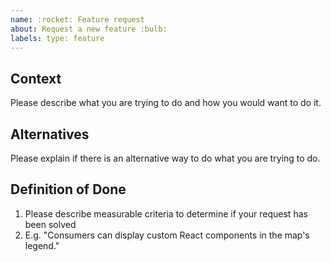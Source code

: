 ```yaml
---
name: :rocket: Feature request
about: Request a new feature :bulb:
labels: type: feature
---
```


## Context

Please describe what you are trying to do and how you would want to do it.

## Alternatives

Please explain if there is an alternative way to do what you are trying to do.

## Definition of Done

1. Please describe measurable criteria to determine if your request has been solved
1. E.g. "Consumers can display custom React components in the map's legend."
